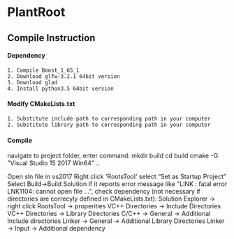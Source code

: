 # PlantRoot

## Compile Instruction ##

#### Dependency ####
	1. Compile Boost_1_65_1
	2. Download glfw-3.2.1 64bit version
	3. Download glad
	4. Install python3.5 64bit version

#### Modify CMakeLists.txt #### 
	1. Substitute include path to corresponding path in your computer
	2. Substitute library path to corresponding path in your computer

#### Compile #### 
navigate to project folder, enter command:
	mkdir build
	cd build
	cmake -G "Visual Studio 15 2017 Win64" ..

Open sln file in vs2017
Right click 'RootsTool' select “Set as Startup Project”
Select Build->Build Solution
  If it reports error message like "LINK : fatal error LNK1104: cannot open file ...", check dependency (not necessary if directories are correcyly defined in CMakeLists.txt): 
  Solution Explorer -> right click RootsTool -> properities
    	VC++ Directories -> Include Directories
      VC++ Directories -> Library Directories
      C/C++ -> General -> Additional Include directories
      Linker -> General -> Additional Library Directories
	    Linker -> Input -> Additional dependency

